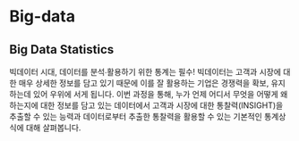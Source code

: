 # Big-data
## Big Data Statistics

빅데이터 시대, 데이터를 분석∙활용하기 위한 통계는 필수!
빅데이터는 고객과 시장에 대한 매우 상세한 정보를 담고 있기 때문에 이를 잘 활용하는 기업은 경쟁력을 확보, 유지하는데 있어 우위에 서게 됩니다.
이번 과정을 통해, 누가 언제 어디서 무엇을 어떻게 왜 하는지에 대한 정보를 담고 있는 데이터에서 
고객과 시장에 대한 통찰력(INSIGHT)을 추출할 수 있는 능력과 
데이터로부터 추출한 통찰력을 활용할 수 있는 기본적인 통계상식에 대해 살펴봅니다.
